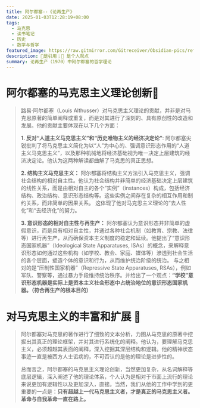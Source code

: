 ```yaml
---
title: 阿尔都塞--《论再生产》
date: 2025-01-03T12:28:19+08:00
tags:
  - 马克思
  - 读书笔记
  - 历史
  - 数学与哲学
featured_image: https://raw.gitmirror.com/Gitreceiver/Obsidian-pics/refs/heads/main/obsidian/%E4%B9%A6%E9%A6%99%E9%87%8C%E7%9A%84%E5%93%B2%E6%80%9D.jpg
description: 📌是引用；💭 是个人观点
summary: 论再生产（1970）中阿尔都塞的哲学理论
---
```


 # 阿尔都塞的马克思主义理论创新📌
> 路易·阿尔都塞（Louis Althusser）对马克思主义理论的贡献，并非是对马克思原著的简单阐释或重复，而是对其进行了深刻的、具有原创性的改造和发展。他的贡献主要体现在以下几个方面：
> 
> **1. 反对“人道主义马克思主义”和“历史唯物主义的经济决定论”**:  阿尔都塞尖锐批判了将马克思主义简化为以“人”为中心的、强调意识形态作用的“人道主义马克思主义”，以及那种机械地将经济基础视为唯一决定上层建筑的经济决定论。他认为这两种解读都曲解了马克思的真正思想。
> 
> **2.  结构主义马克思主义：** 阿尔都塞将结构主义方法引入马克思主义，强调社会结构的相对自主性。他认为社会结构并非简单的经济基础决定上层建筑的线性关系，而是由相对自主的各个“实例”（instances）构成，包括经济结构、政治结构、意识形态结构等。这些实例之间存在复杂的相互作用和制约关系，而非简单的因果关系。  这体现了他对马克思主义理论的“去人性化”和“去经济化”的努力。
> 
> **3.  意识形态的相对自主性与再生产：** 阿尔都塞认为意识形态并非简单的虚假意识，而是具有相对自主性，并通过各种社会机制（如教育、宗教、法律等）进行再生产，从而确保资本主义制度的稳定和延续。他提出了“意识形态国家机器”（Ideological State Apparatuses, ISAs）的概念，来解释意识形态如何通过这些机构（如学校、教会、家庭、媒体等）渗透到社会生活的各个层面，塑造个体的意识和行为，从而维护统治阶级的统治。  与之相对的是“压制性国家机器”（Repressive State Apparatuses, RSAs），例如军队、警察等，通过暴力手段维持统治秩序。并给出了一个观点：**“学校”意识形态机器是实际上是资本主义社会形态中占统治地位的意识形态国家机器。（符合再生产的根本目的）**

# 对马克思主义的丰富和扩展 💭
>  阿尔都塞对马克思的著作进行了细致的文本分析，力图从马克思的原著中挖掘出其真正的理论框架，并对其进行系统化的阐释。他认为，要理解马克思主义，必须超越其表面的阐释，深入挖掘其深层结构和逻辑。他的精神状态事迹一直是被西方人士诟病的，不可否认的是他的理论是进步性的。
>  
> 总而言之，阿尔都塞的马克思主义理论创新，当然更加复杂，从名词解释等底层逻辑，深入阐述了他的理论体系，个人认为是相对于市面上流行的理论来说更加有逻辑性以及更加深入，直接。当然，我们从他的工作中学到的更重要的一点是：**只有超越上一代马克思主义者，才是真正的马克思主义者。革命与自我革命一直在路上。**




